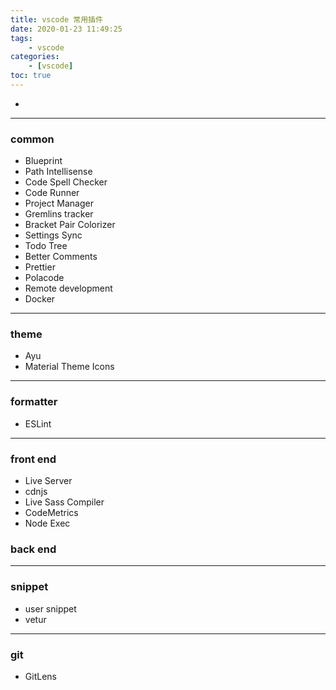 ```yaml
---
title: vscode 常用插件
date: 2020-01-23 11:49:25
tags:
    - vscode
categories:
    - [vscode]
toc: true
---
```


-

<!-- more -->

---

### common

-   Blueprint
-   Path Intellisense
-   Code Spell Checker
-   Code Runner
-   Project Manager
-   Gremlins tracker
-   Bracket Pair Colorizer
-   Settings Sync
-   Todo Tree
-   Better Comments
-   Prettier
-   Polacode
-   Remote development
-   Docker

---

### theme

-   Ayu
-   Material Theme Icons

---

### formatter

-   ESLint

---

### front end

-   Live Server
-   cdnjs
-   Live Sass Compiler
-   CodeMetrics
-   Node Exec

### back end

---

### snippet

-   user snippet
-   vetur

---

### git

-   GitLens
